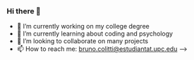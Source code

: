 ### Hi there 👋
- 🔭 I’m currently working on my college degree
- 🌱 I’m currently learning about coding and psychology
- 👯 I’m looking to collaborate on many projects
- 📫 How to reach me: bruno.colitti@estudiantat.upc.edu
-->
